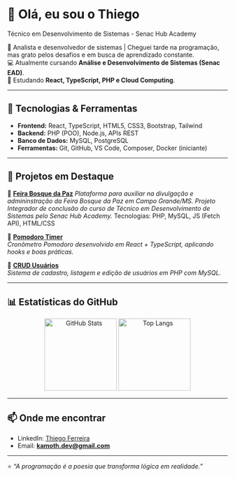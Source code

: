 # 👋 Olá, eu sou o Thiego 
Técnico em Desenvolvimento de Sistemas - Senac Hub Academy

🎯 Analista e desenvolvedor de sistemas | Cheguei tarde na programação, mas grato pelos desafios e em busca de aprendizado constante.  
💻 Atualmente cursando **Análise e Desenvolvimento de Sistemas (Senac EAD)**.  
🌱 Estudando **React, TypeScript, PHP e Cloud Computing**.  

---

## 🚀 Tecnologias & Ferramentas  
- **Frontend:** React, TypeScript, HTML5, CSS3, Bootstrap, Tailwind  
- **Backend:** PHP (POO), Node.js, APIs REST  
- **Banco de Dados:** MySQL, PostgreSQL  
- **Ferramentas:** Git, GitHub, VS Code, Composer, Docker (iniciante)  

---

## 📌 Projetos em Destaque  

🔹 [**Feira Bosque da Paz**]([https://github.com/seu-usuario/colab-agro](https://github.com/FabricaDeSoftwareHubAcademy/bosquedapaz))  
_Plataforma para auxiliar na divulgação e admininstração da Feira Bosque da Paz em Campo Grande/MS. Projeto Integrador de conclusão do curso de Técnico
em Desenvolvimento de Sistemas pelo Senac Hub Academy._
Tecnologias: PHP, MySQL, JS (Fetch API), HTML/CSS  

🔹 [**Pomodoro Timer**](https://github.com/seu-usuario/pomodoro-timer)  
_Cronômetro Pomodoro desenvolvido em React + TypeScript, aplicando hooks e boas práticas._  

🔹 [**CRUD Usuários**](https://github.com/seu-usuario/crud-usuarios)  
_Sistema de cadastro, listagem e edição de usuários em PHP com MySQL._  

---

## 📊 Estatísticas do GitHub  

<p align="center">
  <img src="https://github-readme-stats.vercel.app/api?username=ThiegoFerreira&show_icons=true&theme=dracula" alt="GitHub Stats" height="165"/>
  <img src="https://github-readme-stats.vercel.app/api/top-langs/?username=ThiegoFerreira&layout=compact&theme=dracula" alt="Top Langs" height="165"/>
</p>

---

## 📫 Onde me encontrar  
- LinkedIn: [Thiego Ferreira](https://www.linkedin.com/in/thiego-ferreira-16991a306/)  
- Email: **kamoth.dev@gmail.com**  

---

⭐ _“A programação é a poesia que transforma lógica em realidade.”_  
